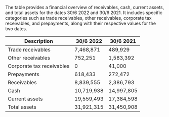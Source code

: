 The table provides a financial overview of receivables, cash, current assets, and total assets for the dates 30/6 2022 and 30/6 2021. It includes specific categories such as trade receivables, other receivables, corporate tax receivables, and prepayments, along with their respective values for the two dates.


| Description | 30/6 2022 | 30/6 2021 |
|---|---|---|
| Trade receivables | 7,468,871 | 489,929 |
| Other receivables | 752,251 | 1,583,392 |
| Corporate tax receivables | 0 | 41,000 |
| Prepayments | 618,433 | 272,472 |
| Receivables | 8,839,555 | 2,386,793 |
| Cash | 10,719,938 | 14,997,805 |
| Current assets | 19,559,493 | 17,384,598 |
| Total assets | 31,921,315 | 31,450,908 |